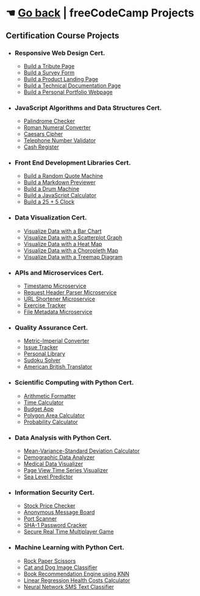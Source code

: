 # &#9754; [Go back](https://mikekamilos.github.io/) | freeCodeCamp Projects
## Certification Course Projects

* ### Responsive Web Design Cert.
  * [Build a Tribute Page](https://mikekamilos.github.io/free-code-camp/fcc1-resdes/tribute-page/index.html)
  * [Build a Survey Form](https://mikekamilos.github.io/free-code-camp/fcc1-resdes/survey-form/index.html)
  * [Build a Product Landing Page](https://mikekamilos.github.io/fcc1-resdes/product-landing-page/index.html)
  * [Build a Technical Documentation Page](https://mikekamilos.github.io/fcc1-resdes/technical-documentation-page/index.html)
  * [Build a Personal Portfolio Webpage](https://mikekamilos.github.io/fcc1-resdes/personal-portfolio-webpage/index.html)
* ### JavaScript Algorithms and Data Structures Cert.
  * [Palindrome Checker](#)
  * [Roman Numeral Converter](#)
  * [Caesars Cipher](#)
  * [Telephone Number Validator](#)
  * [Cash Register](#)
* ### Front End Development Libraries Cert.
  * [Build a Random Quote Machine](#)
  * [Build a Markdown Previewer](#)
  * [Build a Drum Machine](#)
  * [Build a JavaScript Calculator](#)
  * [Build a 25 + 5 Clock](#)
* ### Data Visualization Cert.
  * [Visualize Data with a Bar Chart](#)
  * [Visualize Data with a Scatterplot Graph](#)
  * [Visualize Data with a Heat Map](#)
  * [Visualize Data with a Choropleth Map](#)
  * [Visualize Data with a Treemap Diagram](#)
* ### APIs and Microservices Cert.
  * [Timestamp Microservice](#)
  * [Request Header Parser Microservice](#)
  * [URL Shortener Microservice](#)
  * [Exercise Tracker](#)
  * [File Metadata Microservice](#)
* ### Quality Assurance Cert.
  * [Metric-Imperial Converter](#)
  * [Issue Tracker](#)
  * [Personal Library](#)
  * [Sudoku Solver](#)
  * [American British Translator](#)
* ### Scientific Computing with Python Cert.
  * [Arithmetic Formatter](#)
  * [Time Calculator](#)
  * [Budget App](#)
  * [Polygon Area Calculator](#)
  * [Probability Calculator](#)
* ### Data Analysis with Python Cert.
  * [Mean-Variance-Standard Deviation Calculator](#)
  * [Demographic Data Analyzer](#)
  * [Medical Data Visualizer](#)
  * [Page View Time Series Visualizer](#)
  * [Sea Level Predictor](#)
* ### Information Security Cert.
  * [Stock Price Checker](#)
  * [Anonymous Message Board](#)
  * [Port Scanner](#)
  * [SHA-1 Password Cracker](#)
  * [Secure Real Time Multiplayer Game](#)
* ### Machine Learning with Python Cert.
  * [Rock Paper Scissors](#)
  * [Cat and Dog Image Classifier](#)
  * [Book Recommendation Engine using KNN](#)
  * [Linear Regression Health Costs Calculator](#)
  * [Neural Network SMS Text Classifier](#)
